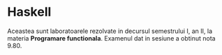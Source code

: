 # Haskell

Aceastea sunt laboratoarele rezolvate in decursul semestrului I, an II, la materia **Programare functionala**. 
Examenul dat in sesiune a obtinut nota 9.80.
